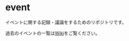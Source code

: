 # event

イベントに関する記録・議論をするためのリポジトリです。

過去のイベントの一覧は[Wiki](https://github.com/smalltalk-beginners-jp/event/wiki)をご覧ください。
